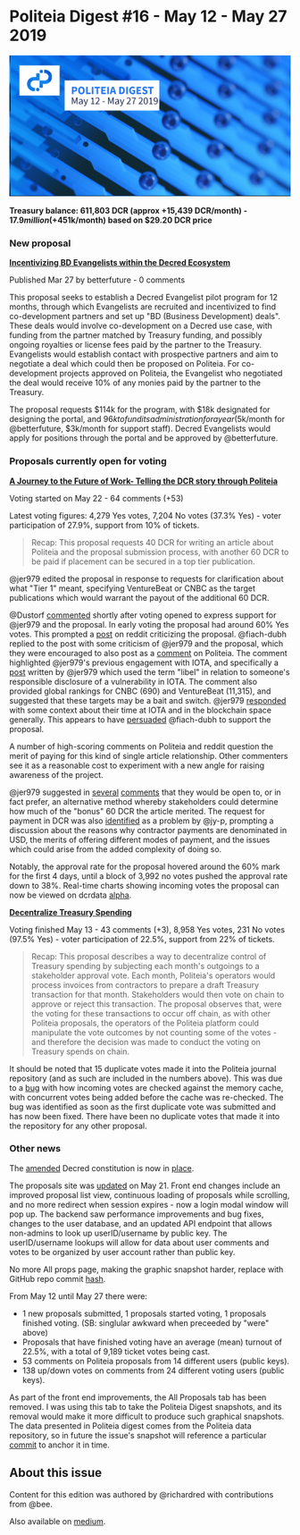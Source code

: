 # Politeia Digest #16 - May 12 - May 27 2019

![Image credit: @30000fps](img/issue016/016-title.png)

**Treasury balance: 611,803 DCR (approx +15,439 DCR/month) - $17.9 million (+$451k/month) based on $29.20 DCR price**

### New proposal

**[Incentivizing BD Evangelists within the Decred Ecosystem](https://proposals.decred.org/proposals/cb446a469987d6603d93f442ef0d4e45bacbea47a72b5ce89f9c3cac3868d627)**

Published Mar 27 by betterfuture - 0 comments

This proposal seeks to establish a Decred Evangelist pilot program for 12 months, through which Evangelists are recruited and incentivized to find co-development partners and set up "BD (Business Development) deals". These deals would involve co-development on a Decred use case, with funding from the partner matched by Treasury funding, and possibly ongoing royalties or license fees paid by the partner to the Treasury. Evangelists would establish contact with prospective partners and aim to negotiate a deal which could then be proposed on Politeia. For co-development projects approved on Politeia, the Evangelist who negotiated the deal would receive 10% of any monies paid by the partner to the Treasury.

The proposal requests $114k for the program, with $18k designated for designing the portal, and $96k to fund its administration for a year ($5k/month for @betterfuture, $3k/month for support staff). Decred Evangelists would apply for positions through the portal and be approved by @betterfuture.

### Proposals currently open for voting

**[A Journey to the Future of Work- Telling the DCR story through Politeia](https://proposals.decred.org/proposals/b9f342a0f917abb7a2ab25d5ed0aca63c06fe6dcc9d09565a9cde3b6fe7e6737)**

Voting started on May 22 - 64 comments (+53)

Latest voting figures: 4,279 Yes votes, 7,204 No votes (37.3% Yes) - voter participation of 27.9%, support from 10% of tickets.

> Recap: This proposal requests 40 DCR for writing an article about Politeia and the proposal submission process, with another 60 DCR to be paid if placement can be secured in a top tier publication.

@jer979 edited the proposal in response to requests for clarification about what "Tier 1" meant, specifying VentureBeat or CNBC as the target publications which would warrant the payout of the additional 60 DCR.

@Dustorf [commented](https://proposals.decred.org/proposals/b9f342a0f917abb7a2ab25d5ed0aca63c06fe6dcc9d09565a9cde3b6fe7e6737/comments/18) shortly after voting opened to express support for @jer979 and the proposal. In early voting the proposal had around 60% Yes votes. This prompted a [post](https://www.reddit.com/r/decred/comments/bsk1l4/the_treasury_is_getting_milked_by_those_useless/) on reddit criticizing the proposal. @fiach-dubh replied to the post with some criticism of @jer979 and the proposal, which they were encouraged to also post as a [comment](https://proposals.decred.org/proposals/b9f342a0f917abb7a2ab25d5ed0aca63c06fe6dcc9d09565a9cde3b6fe7e6737/comments/29) on Politeia. The comment highlighted @jer979's previous engagement with IOTA, and specifically a [post](https://medium.com/@jer979/disclosure-im-an-advisor-to-iota-4956de37cfa0) written by @jer979 which used the term "libel" in relation to someone's responsible disclosure of a vulnerability in IOTA. The comment also provided global rankings for CNBC (690) and VentureBeat (11,315), and suggested that these targets may be a bait and switch. @jer979 [responded](https://proposals.decred.org/proposals/b9f342a0f917abb7a2ab25d5ed0aca63c06fe6dcc9d09565a9cde3b6fe7e6737/comments/39) with some context about their time at IOTA and in the blockchain space generally. This appears to have [persuaded](https://proposals.decred.org/proposals/b9f342a0f917abb7a2ab25d5ed0aca63c06fe6dcc9d09565a9cde3b6fe7e6737/comments/59) @fiach-dubh to support the proposal.

A number of high-scoring comments on Politeia and reddit question the merit of paying for this kind of single article relationship. Other commenters see it as a reasonable cost to experiment with a new angle for raising awareness of the project. 

@jer979 suggested in [several](https://proposals.decred.org/proposals/b9f342a0f917abb7a2ab25d5ed0aca63c06fe6dcc9d09565a9cde3b6fe7e6737/comments/7) [comments](https://proposals.decred.org/proposals/b9f342a0f917abb7a2ab25d5ed0aca63c06fe6dcc9d09565a9cde3b6fe7e6737/comments/52) that they would be open to, or in fact prefer, an alternative method whereby stakeholders could determine how much of the "bonus" 60 DCR the article merited. The request for payment in DCR was also [identified](https://proposals.decred.org/proposals/b9f342a0f917abb7a2ab25d5ed0aca63c06fe6dcc9d09565a9cde3b6fe7e6737/comments/23) as a problem by @jy-p, prompting a discussion about the reasons why contractor payments are denominated in USD, the merits of offering different modes of payment, and the issues which could arise from the added complexity of doing so.

Notably, the approval rate for the proposal hovered around the 60% mark for the first 4 days, until a block of 3,992 no votes pushed the approval rate down to 38%. Real-time charts showing incoming votes the proposal can now be viewed on dcrdata [alpha](https://alpha.dcrdata.org/proposal/a-journey-to-the-future-of-work-telling-the-dcr-story-through-politeia).

**[Decentralize Treasury Spending](https://proposals.decred.org/proposals/c96290a2478d0a1916284438ea2c59a1215fe768a87648d04d45f6b7ecb82c3f)**

Voting finished May 13 - 43 comments (+3), 8,958 Yes votes, 231 No votes (97.5% Yes) - voter participation of 22.5%, support from 22% of tickets.

> Recap: This proposal describes a way to decentralize control of Treasury spending by subjecting each month's outgoings to a stakeholder approval vote. Each month, Politeia's operators would process invoices from contractors to prepare a draft Treasury transaction for that month. Stakeholders would then vote on chain to approve or reject this transaction. The proposal observes that, were the voting for these transactions to occur off chain, as with other Politeia proposals, the operators of the Politeia platform could manipulate the vote outcomes by not counting some of the votes - and therefore the decision was made to conduct the voting on Treasury spends on chain.

It should be noted that 15 duplicate votes made it into the Politeia journal repository (and as such are included in the numbers above). This was due to a [bug](https://github.com/decred/politeia/issues/882) with how incoming votes are checked against the memory cache, with concurrent votes being added before the cache was re-checked. The bug was identified as soon as the first duplicate vote was submitted and has now been fixed. There have been no duplicate votes that made it into the repository for any other proposal.

### Other news

The [amended](https://proposals.decred.org/proposals/fd56bb79e0383f40fc2d92f4473634c59f1aa0abda7aabe29079216202c83114) Decred constitution is now in [place](https://docs.decred.org/governance/decred-constitution/). 

The proposals site was [updated](https://matrix.to/#/!MIGqWXfLFBwhipPKYL:decred.org/$155845873121645ykVDq:decred.org?via=decred.org&via=matrix.org&via=zettaport.com) on May 21. Front end changes include an improved proposal list view, continuous loading of proposals while scrolling, and no more redirect when session expires - now a login modal window will pop up. The backend saw performance improvements and bug fixes, changes to the user database, and an updated API endpoint that allows non-admins to look up userID/username by public key. The userID/username lookups will allow for data about user comments and votes to be organized by user account rather than public key.

No more All props page, making the graphic snapshot harder, replace with GitHub repo commit [hash](https://github.com/decred-proposals/mainnet/commit/7bc428a736227eeac092aaa02f0682af814b88a9).

From May 12 until May 27 there were:

- 1 new proposals submitted, 1 proposals started voting, 1 proposals finished voting. (SB: singlular awkward when preceeded by "were" above)
- Proposals that have finished voting have an average (mean) turnout of 22.5%, with a total of 9,189 ticket votes being cast.
- 53 comments on Politeia proposals from 14 different users (public keys).
- 138  up/down votes on comments from 24 different voting users (public keys).

As part of the front end improvements, the All Proposals tab has been removed. I was using this tab to take the Politeia Digest snapshots, and its removal would make it more difficult to produce such graphical snapshots. The data presented in Politeia digest comes from the Politeia data repository, so in future the issue's snapshot will reference a particular [commit](https://github.com/decred-proposals/mainnet/commit/7bc428a736227eeac092aaa02f0682af814b88a9) to anchor it in time.

## About this issue

Content for this edition was authored by @richardred with contributions from @bee.

Also available on [medium]({}}).
